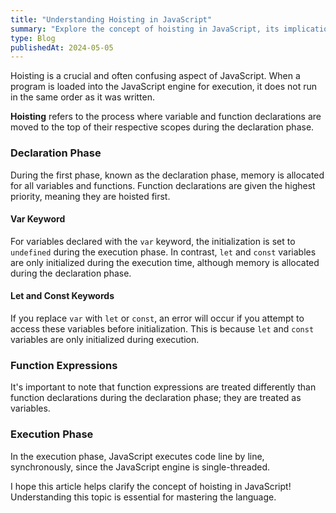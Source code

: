 ```yaml
---
title: "Understanding Hoisting in JavaScript"
summary: "Explore the concept of hoisting in JavaScript, its implications on variable and function declarations, and how it affects code execution."
type: Blog
publishedAt: 2024-05-05
---
```


Hoisting is a crucial and often confusing aspect of JavaScript. When a program is loaded into the JavaScript engine for execution, it does not run in the same order as it was written.

**Hoisting** refers to the process where variable and function declarations are moved to the top of their respective scopes during the declaration phase.

### Declaration Phase

During the first phase, known as the declaration phase, memory is allocated for all variables and functions. Function declarations are given the highest priority, meaning they are hoisted first.

#### Var Keyword

For variables declared with the `var` keyword, the initialization is set to `undefined` during the execution phase. In contrast, `let` and `const` variables are only initialized during the execution time, although memory is allocated during the declaration phase.

#### Let and Const Keywords

If you replace `var` with `let` or `const`, an error will occur if you attempt to access these variables before initialization. This is because `let` and `const` variables are only initialized during execution.

### Function Expressions

It's important to note that function expressions are treated differently than function declarations during the declaration phase; they are treated as variables.

### Execution Phase

In the execution phase, JavaScript executes code line by line, synchronously, since the JavaScript engine is single-threaded.

I hope this article helps clarify the concept of hoisting in JavaScript! Understanding this topic is essential for mastering the language.

